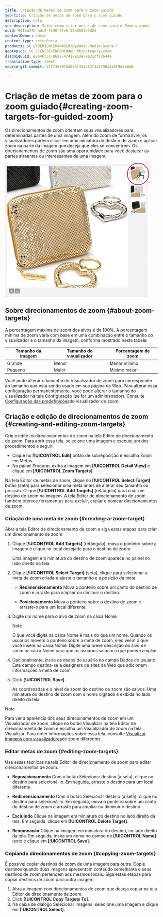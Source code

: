 ```yaml
---
title: Criação de metas de zoom para o zoom guiado
seo-title: Criação de metas de zoom para o zoom guiado
description: nulo
seo-description: Saiba como criar metas de zoom para o Zoom guiado.
uuid: 501ea37b-adc5-4290-87eb-52a3501e5d26
contentOwner: admin
content-type: referência
products: SG_EXPERIENCEMANAGER/Dynamic-Media-Scene-7
geptopics: SG_SCENESEVENONDEMAND_PK/category/zoom
discoiquuid: e7b4673c-8681-4741-912e-9a31cf106449
translation-type: tm+mt
source-git-commit: 6fff3699f8a08af433df3f3a7790a11bf9d05b00

---
```



# Criação de metas de zoom para o zoom guiado{#creating-zoom-targets-for-guided-zoom}

Os direcionamentos de zoom orientam seus visualizadores para determinadas partes de uma imagem. Além do zoom de forma livre, os visualizadores podem clicar em uma miniatura de destino de zoom e aplicar zoom na parte da imagem que deseja que eles se concentrem. Os direcionamentos de zoom são uma oportunidade para você destacar as partes atraentes ou interessantes de uma imagem.

![Criação de metas de zoom para o zoom guiado](/help/assets/zo_guided_zoom.png)

## Sobre direcionamentos de zoom {#about-zoom-targets}

A porcentagem máxima de zoom dos alvos é de 100%. A porcentagem mínima de zoom varia com base em uma combinação entre o tamanho do visualizador e o tamanho da imagem, conforme mostrado nesta tabela:

| Tamanho da imagem | Tamanho do visualizador | Porcentagem de zoom |
|--- |--- |--- |
| Grande | Menor | Menor mínimo |
| Pequeno | Maior | Mínimo maior |

Você pode alterar o tamanho do Visualizador de zoom para corresponder ao tamanho que está sendo usado em sua página da Web. Para alterar essa configuração permanentemente, você pode alterar o tamanho do visualizador na tela Configuração (se for um administrador). Consulte [Configuração das predefinições](setting-zoom-viewer-presets.md#setting_up_zoom_viewer_presets)do visualizador de zoom.

## Criação e edição de direcionamentos de zoom {#creating-and-editing-zoom-targets}

Crie e edite os direcionamentos de zoom na tela Editor de direcionamento de zoom. Para abrir essa tela, selecione uma imagem e execute um dos procedimentos a seguir:

* Clique no **[!UICONTROL Edit]** botão de sobreposição e escolha Zoom em Metas.
* No painel Procurar, exiba a imagem em **[!UICONTROL Detail View]** e clique em **[!UICONTROL Zoom Targets]**.

Na tela Editor de metas de zoom, clique no **[!UICONTROL Select Target]** botão (seta) para selecionar uma meta antes de alterar seu tamanho ou posição. Clique **[!UICONTROL Add Targets]** (retângulo) para criar um destino de zoom na imagem. A tela Editor de direcionamento de zoom também oferece ferramentas para excluir, copiar e nomear direcionamentos de zoom.

### Criação de uma meta de zoom {#creating-a-zoom-target}

Abra a tela Editor de direcionamento de zoom e siga estas etapas para criar um direcionamento de zoom:

1. Clique **[!UICONTROL Add Targets]** (retângulo), mova o ponteiro sobre a imagem e clique no local desejado para o destino de zoom.

   Uma imagem em miniatura do destino de zoom aparece no painel no lado direito da tela.

1. Clique **[!UICONTROL Select Target]** (seta), clique para selecionar a meta de zoom criada e ajuste o tamanho e a posição da meta.

   * **Redimensionamento** Mova o ponteiro sobre um canto do destino de zoom e arraste para ampliar ou diminuir o destino.

   * **Posicionamento** Mova o ponteiro sobre o destino de zoom e arraste-o para um local diferente.

1. Digite um nome para o alvo de zoom na caixa Nome.

   >[!NOTE]
   >
   >O que você digita na caixa Nome é mais do que um nome. Quando os usuários movem o ponteiro sobre a meta de zoom, eles veem o que você insere na caixa Nome. Digite uma breve descrição do alvo de zoom na caixa Nome para que os usuários saibam o que podem ampliar.

1. Opcionalmente, insira os dados do usuário no campo Dados do usuário. Este campo destina-se a designers de sites da Web que adicionem informações à meta de zoom.
1. Click **[!UICONTROL Save]**.

   As coordenadas e o nível de zoom do destino de zoom são salvos. Uma miniatura do destino de zoom com o nome digitado é exibida no lado direito da tela.

>[!NOTE]
>
>Para ver a aparência dos seus direcionamentos de zoom em um Visualizador de zoom, clique no botão Visualizar na tela Editor de direcionamento de zoom e escolha um Visualizador de zoom na tela Visualizar. Para obter informações sobre essa tela, consulte [Visualizar imagens com visualizadores](previewing-image-assets-different-zoom.md#previewing_image_assets_with_different_zoom_viewers)de zoom diferentes.

### Editar metas de zoom {#editing-zoom-targets}

Use essas técnicas na tela Editor de direcionamento de zoom para editar direcionamentos de zoom:

* **Reposicionamento** Com o botão Selecionar destino (a seta), clique no destino para selecioná-lo. Em seguida, arraste o destino para um local diferente.

* **Redimensionamento** Com o botão Selecionar destino (a seta), clique no destino para selecioná-lo. Em seguida, mova o ponteiro sobre um canto do destino de zoom e arraste para ampliar ou diminuir o destino.

* **Excluindo** Clique na imagem em miniatura do destino no lado direito da tela. Em seguida, clique em **[!UICONTROL Delete Target]**.

* **Renomeação** Clique na imagem em miniatura do destino, no lado direito da tela. Em seguida, insira um nome no campo de **[!UICONTROL Name]** texto e clique em **[!UICONTROL Save]**.

### Copiando direcionamentos de zoom {#copying-zoom-targets}

É possível copiar destinos de zoom de uma imagem para outra. Copie destinos quando duas imagens apresentam conteúdo semelhante e seus destinos de zoom pertencem aos mesmos locais. Siga estas etapas para copiar destinos de zoom para outra imagem:

1. Abra a imagem com direcionamentos de zoom que deseja copiar na tela Editor de direcionamento de zoom.
1. Click **[!UICONTROL Copy Targets To]**.
1. Na caixa de diálogo Selecionar imagens, selecione uma imagem e clique em **[!UICONTROL Select]**.

